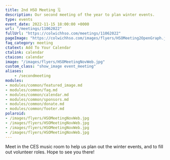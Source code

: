```yaml
---
title: 2nd HSO Meeting 🗓️
description: Our second meeting of the year to plan winter events.
type: events
event_date: 2022-11-15 18:00:00 +0000
url: "/meetings/11062022"
fullUrl: "https://colwichhso.com/meetings/11062022"
pageImage: "https://colwichhso.com/images/flyers/HSOMeeting2OpenGraph.jpg"
faq_category: meeting
ctatext: Add To Your Calendar
ctalink: calendar
ctaicon: calendar
image: "/images/flyers/HSOMeetingNovWeb.jpg"
custom_class: "show_image event_meeting"
aliases:
    - /secondmeeting
modules:
- modules/common/featured_image.md
- modules/common/faq.md
- modules/common/calendar.md
- modules/common/sponsors.md
- modules/common/donate.md
- modules/common/footer.md
polaroid: 
- /images/flyers/HSOMeetingNovWeb.jpg
- /images/flyers/HSOMeetingNovWeb.jpg
- /images/flyers/HSOMeetingNovWeb.jpg
- /images/flyers/HSOMeetingNovWeb.jpg
---
```

Meet in the CES music room to help us plan out the winter events, and to fill out volunteer roles. Hope to see you there!